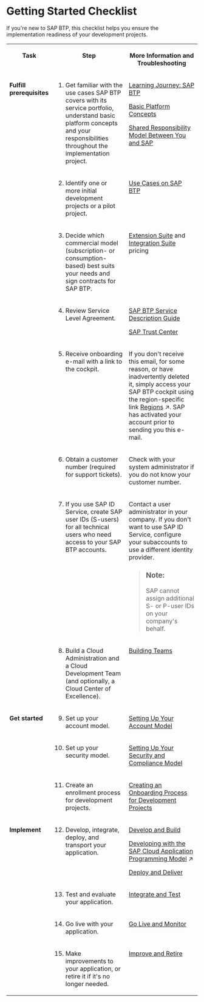 <!-- loiocbd76632d8aa4cb7bbf175d7607db463 -->

# Getting Started Checklist

If you're new to SAP BTP, this checklist helps you ensure the implementation readiness of your development projects.


<table>
<tr>
<th valign="top">

Task



</th>
<th valign="top">

Step



</th>
<th valign="top">

More Information and Troubleshooting



</th>
</tr>
<tr>
<td valign="top" rowspan="8">

**Fulfill prerequisites**



</td>
<td valign="top">

1. Get familiar with the use cases SAP BTP covers with its service portfolio, understand basic platform concepts and your responsibilities throughout the implementation project.



</td>
<td valign="top">

[Learning Journey: SAP BTP](https://help.sap.com/doc/221f8f84afef43d29ad37ef2af0c4adf/HP_2.0/en-US/ec5aa55abb8c4970bc3b07efe2253cfb.html)

[Basic Platform Concepts](../basic-platform-concepts/basic-platform-concepts-38ecf59.md#loio38ecf59cdda64150a102cfaa62d5faab)

[Shared Responsibility Model Between You and SAP](../shared-responsibility/shared-responsibility-model-between-you-and-sap-898509d.md)



</td>
</tr>
<tr>
<td valign="top">

2. Identify one or more initial development projects or a pilot project.



</td>
<td valign="top">

[Use Cases on SAP BTP](https://www.sap.com/products/business-technology-platform/use-cases.html)



</td>
</tr>
<tr>
<td valign="top">

3. Decide which commercial model \(subscription- or consumption-based\) best suits your needs and sign contracts for SAP BTP.



</td>
<td valign="top">

 [Extension Suite](https://www.sap.com/products/extension-suite/pricing.html) and [Integration Suite](https://www.sap.com/products/integration-suite/pricing.html) pricing



</td>
</tr>
<tr>
<td valign="top">

4. Review Service Level Agreement.



</td>
<td valign="top">

[SAP BTP Service Description Guide](https://www.sap.com/about/agreements/policies/cloud-platform.html)

[SAP Trust Center](https://www.sap.com/about/cloud-trust-center/cloud-service-level-agreements.html)



</td>
</tr>
<tr>
<td valign="top">

5. Receive onboarding e-mail with a link to the cockpit.



</td>
<td valign="top">

If you don't receive this email, for some reason, or have inadvertently deleted it, simply access your SAP BTP cockpit using the region-specific link [Regions](https://help.sap.com/viewer/65de2977205c403bbc107264b8eccf4b/Validation/en-US/350356d1dc314d3199dca15bd2ab9b0e.html "You can deploy applications in different regions. Each region represents a geographical location (for example, Europe, US East) where applications, data, or services are hosted.") :arrow_upper_right:. SAP has activated your account prior to sending you this e-mail.



</td>
</tr>
<tr>
<td valign="top">

6. Obtain a customer number \(required for support tickets\).



</td>
<td valign="top">

Check with your system administrator if you do not know your customer number.



</td>
</tr>
<tr>
<td valign="top">

7. If you use SAP ID Service, create SAP user IDs \(S-users\) for all technical users who need access to your SAP BTP accounts.



</td>
<td valign="top">

Contact a user administrator in your company. If you don't want to use SAP ID Service, configure your subaccounts to use a different identity provider.

> ### Note:  
> SAP cannot assign additional S- or P-user IDs on your company's behalf.



</td>
</tr>
<tr>
<td valign="top">

8. Build a Cloud Administration and a Cloud Development Team \(and optionally, a Cloud Center of Excellence\).



</td>
<td valign="top">

 [Building Teams](../set-up-and-plan/building-teams-fdeddf2.md#loiofdeddf22a6964d86a199b9eb11c7075e) 



</td>
</tr>
<tr>
<td valign="top" rowspan="3">

**Get started**



</td>
<td valign="top">

9. Set up your account model.



</td>
<td valign="top">

 [Setting Up Your Account Model](../set-up-and-plan/setting-up-your-account-model-2db81f4.md) 



</td>
</tr>
<tr>
<td valign="top">

10. Set up your security model.



</td>
<td valign="top">

 [Setting Up Your Security and Compliance Model](../set-up-and-plan/setting-up-your-security-and-compliance-model-aaaad94.md) 



</td>
</tr>
<tr>
<td valign="top">

11. Create an enrollment process for development projects.



</td>
<td valign="top">

 [Creating an Onboarding Process for Development Projects](../set-up-and-plan/creating-an-onboarding-process-for-development-projects-4bd29a8.md) 



</td>
</tr>
<tr>
<td valign="top" rowspan="4">

**Implement**



</td>
<td valign="top">

12. Develop, integrate, deploy, and transport your application.



</td>
<td valign="top">

[Develop and Build](../develop-and-build/develop-and-build-7e30686.md)

[Developing with the SAP Cloud Application Programming Model](https://help.sap.com/viewer/65de2977205c403bbc107264b8eccf4b/Validation/en-US/00823f91779d4d42aa29a498e0535cdf.html "The SAP Cloud Application Programming Model (CAP) is a framework of languages, libraries, and tools for building enterprise-grade services and applications. It guides developers along a ‘golden path’ of proven best practices and a great wealth of out-of-the-box solutions to recurring tasks.") :arrow_upper_right:

[Deploy and Deliver](../deploy-and-deliver/deploy-and-deliver-5972cdb.md)



</td>
</tr>
<tr>
<td valign="top">

13. Test and evaluate your application.



</td>
<td valign="top">

 [Integrate and Test](../integrate-and-test/integrate-and-test-84ddc25.md#loio84ddc25bf6024506b9c56fbbe4438169) 



</td>
</tr>
<tr>
<td valign="top">

14. Go live with your application.



</td>
<td valign="top">

 [Go Live and Monitor](../go-live-and-monitor/go-live-and-monitor-b0ab4fb.md#loiob0ab4fb5cb914ee19923e4a8f020e868) 



</td>
</tr>
<tr>
<td valign="top">

15. Make improvements to your application, or retire it if it's no longer needed.



</td>
<td valign="top">

 [Improve and Retire](../improve-and-retire/improve-and-retire-89ffeab.md#loio89ffeab7ea7742fd9a1ad2de4970b077) 



</td>
</tr>
</table>


